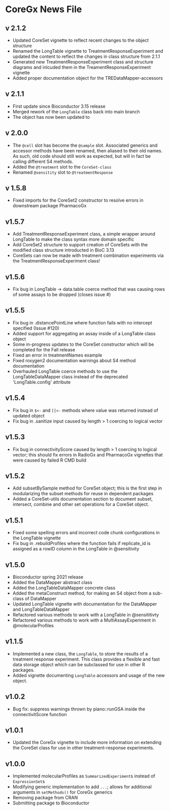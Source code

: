# CoreGx News File

## v 2.1.2
* Updated CoreSet vignette to reflect recent changes to the object structure
* Renamed the LongTable vignette to TreatmentResponseExperiment and updated
the content to reflect the changes in class structure from 2.1.1
* Generated new TreatmentResponseExperiment class and structure diagrams and
inlcuded them in the TreamentResponseExperiment vignette
* Added proper documentation object for the TREDataMapper-accessors

## v 2.1.1
* First update since Bioconductor 3.15 release
* Merged rework of the `LongTable` class back into main branch
* The object has now been updated to

## v 2.0.0
* The `@cell` slot has become the `@sample` slot. Associated generics and
accessor methods have been renamed, then aliased to their old names. As such,
old code should still work as expected, but will in fact be calling different
S4 methods.
* Added the `@treatment` slot to the `CoreSet-class`
* Renamed `@sensitity` slot to `@treatmentResponse`

## v 1.5.8
* Fixed imports for the CoreSet2 constructor to resolve errors in downstream package PharmacoGx

## v1.5.7
* Add TreatmentResponseExperiment class, a simple wrapper around LongTable to make the class syntax more domain specific
* Add CoreSet2 structure to support creation of CoreSets with the modified class structure introducted in BioC 3.13
* CoreSets can now be made with treatment combination experiments via the TreatmentResponseExperiment class!

## v1.5.6
- Fix bug in LongTable -> data.table coerce method that was causing rows of some assays to be dropped (closes issue #)

## v1.5.5
- Fix bug in .distancePointLine where function fails with no intercept specified (Issue #120)
- Added support for aggregating an assay inside of a LongTable class object
- Some in-progress updates to the CoreSet constructor which will be completed for the Fall release
- Fixed an error in treatmentNames example
- Fixed roxygen2 documentation warnings about S4 method documentation
- Overhauled LongTable coerce methods to use the LongTableDataMapper class instead of the deprecated 'LongTable.config' attribute

## v1.5.4
- Fix bug in `$<-` and `[[<-` methods where value was returned instead of updated object
- Fix bug in .sanitize input caused by length > 1 coercing to logical vector

## v1.5.3
- Fix bug in connectivityScore caused by length > 1 coercing to logical vector; this should fix errors in RadioGx and PharmacoGx vignettes that were caused by failed R CMD build

## v1.5.2
- Add subsetBySample method for CoreSet object; this is the first step in
modularizing the subset methods for reuse in dependent packages
- Added a CoreSet-utils documentation section to document subset, intersect,
combine and other set operations for a CoreSet object.

## v1.5.1
- Fixed some spelling errors and incorrect code chunk configurations in the
LongTable vignette
- Fix bug in .rebuildProfiles where the function fails if replicate_id is
assigned as a rowID column in the LongTable in @sensitivity

## v1.5.0
- Bioconductor spring 2021 release
- Added the DataMapper abstract class
- Added the LongTableDataMapper concrete class
- Added the metaConstruct method, for making an S4 object from a sub-class of DataMapper
- Updated LongTable vignette with documentation for the DataMapper and LongTableDataMapper
- Refactored various methods to work with a LongTable in @sensititivty
- Refactored various methods to work with a MultiAssayExperiment in @molecularProfiles

## v1.1.5
- Implemented a new class, the `LongTable`, to store the results of a treatment
response experiment. This class provides a flexible and fast data storage
object which can be subclassed for use in other R packages.
- Added vignette documenting `LongTable` accessors and usage of the new object.

## v1.0.2
- Bug fix: suppress warnings thrown by piano::runGSA inside the connectivitScore
function

## v1.0.1
- Updated the CoreGx vignette to include more information on extending the
CoreSet class for use in other treatment-response experiments.

## v1.0.0
- Implemented molecularProfiles as `SummarizedExperiment`s instead of `ExpressionSet`s
- Modifying generic implementation to add `...`; allows for additional arguments in `setMethods()` for CoreGx generics
- Removing package from CRAN
- Submitting package to Bioconductor